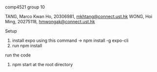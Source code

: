 comp4521 group 10

TANG, Marco Kwan Ho, 20306981, mkhtang@connect.ust.hk
WONG, Hoi Ming, 20275118, hmwongak@connect.ust.hk


Setup
1) install expo using this command -> npm install -g expo-cli
2) run npm install

run the code
1) npm start at the root directory


